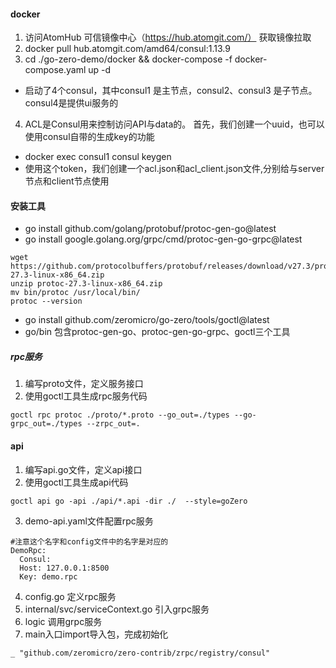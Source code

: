 #### docker
1. 访问AtomHub 可信镜像中心（https://hub.atomgit.com/） 获取镜像拉取
2. docker pull hub.atomgit.com/amd64/consul:1.13.9
3. cd ./go-zero-demo/docker && docker-compose -f docker-compose.yaml up -d
* 启动了4个consul，其中consul1 是主节点，consul2、consul3 是子节点。consul4是提供ui服务的
4. ACL是Consul用来控制访问API与data的。 首先，我们创建一个uuid，也可以使用consul自带的生成key的功能
* docker exec consul1 consul keygen
* 使用这个token，我们创建一个acl.json和acl_client.json文件,分别给与server节点和client节点使用

#### 安装工具
* go install github.com/golang/protobuf/protoc-gen-go@latest
* go install google.golang.org/grpc/cmd/protoc-gen-go-grpc@latest
```
wget https://github.com/protocolbuffers/protobuf/releases/download/v27.3/protoc-27.3-linux-x86_64.zip
unzip protoc-27.3-linux-x86_64.zip
mv bin/protoc /usr/local/bin/
protoc --version
```
* go install github.com/zeromicro/go-zero/tools/goctl@latest
* go/bin 包含protoc-gen-go、protoc-gen-go-grpc、goctl三个工具

##### rpc服务
1. 编写proto文件，定义服务接口
2. 使用goctl工具生成rpc服务代码
```
goctl rpc protoc ./proto/*.proto --go_out=./types --go-grpc_out=./types --zrpc_out=.
```

#### api
1. 编写api.go文件，定义api接口
2. 使用goctl工具生成api代码
```
goctl api go -api ./api/*.api -dir ./  --style=goZero
```
3. demo-api.yaml文件配置rpc服务
```
#注意这个名字和config文件中的名字是对应的
DemoRpc:
  Consul:
  Host: 127.0.0.1:8500
  Key: demo.rpc
```
4. config.go 定义rpc服务
5. internal/svc/serviceContext.go 引入grpc服务
6. logic 调用grpc服务
7. main入口import导入包，完成初始化
```
_ "github.com/zeromicro/zero-contrib/zrpc/registry/consul"
```